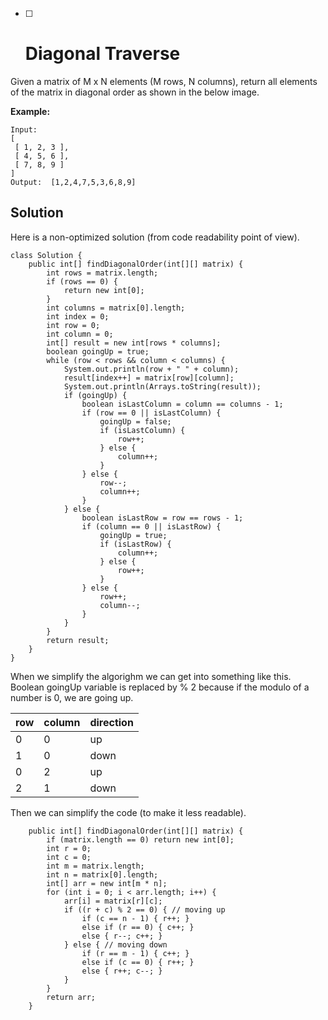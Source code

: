 * [ ] # Diagonal Traverse

Given a matrix of M x N elements \(M rows, N columns\), return all elements of the matrix in diagonal order as shown in the below image.

**Example:**

```
Input:
[
 [ 1, 2, 3 ],
 [ 4, 5, 6 ],
 [ 7, 8, 9 ]
]
Output:  [1,2,4,7,5,3,6,8,9]
```

## Solution

Here is a non-optimized solution \(from code readability point of view\).

```
class Solution {
    public int[] findDiagonalOrder(int[][] matrix) {
        int rows = matrix.length;
        if (rows == 0) {
            return new int[0];
        }
        int columns = matrix[0].length;
        int index = 0;
        int row = 0;
        int column = 0;
        int[] result = new int[rows * columns];
        boolean goingUp = true;
        while (row < rows && column < columns) {
            System.out.println(row + " " + column);
            result[index++] = matrix[row][column];
            System.out.println(Arrays.toString(result));
            if (goingUp) {
                boolean isLastColumn = column == columns - 1;
                if (row == 0 || isLastColumn) {
                    goingUp = false;
                    if (isLastColumn) {
                        row++;
                    } else {
                        column++;
                    }
                } else {
                    row--;
                    column++;
                }
            } else {
                boolean isLastRow = row == rows - 1;
                if (column == 0 || isLastRow) {
                    goingUp = true;
                    if (isLastRow) {
                        column++;
                    } else {
                        row++;                        
                    }
                } else {
                    row++;
                    column--;
                }
            }
        }
        return result;
    }
}
```

When we simplify the algorighm we can get into something like this. Boolean goingUp variable is replaced by % 2 because if the modulo of a number is 0, we are going up.

| row | column | direction |
| :--- | :--- | :--- |
| 0 | 0 | up |
| 1 | 0 | down |
| 0 | 2 | up |
| 2 | 1 | down |

Then we can simplify the code \(to make it less readable\).

```
    public int[] findDiagonalOrder(int[][] matrix) {
        if (matrix.length == 0) return new int[0];
        int r = 0;
        int c = 0;
        int m = matrix.length;
        int n = matrix[0].length;
        int[] arr = new int[m * n];
        for (int i = 0; i < arr.length; i++) {
            arr[i] = matrix[r][c];
            if ((r + c) % 2 == 0) { // moving up
                if (c == n - 1) { r++; }
                else if (r == 0) { c++; }
                else { r--; c++; }
            } else { // moving down
                if (r == m - 1) { c++; }
                else if (c == 0) { r++; }
                else { r++; c--; }
            }
        }
        return arr;
    }
```



